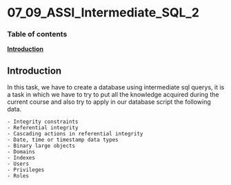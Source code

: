# 07_09_ASSI_Intermediate_SQL_2

 ### Table of contents
 [**Introduction**](#introduction)
 
 
 
 ## Introduction
 
In this task, we have to create a database using intermediate sql querys, it is a task in which we have to try to put all the knowledge acquired during the current course and also try to apply in our database script the following data.

```
- Integrity constraints
- Referential integrity
- Cascading actions in referential integrity
- Date, time or timestamp data types
- Binary large objects
- Domains
- Indexes
- Users
- Privileges
- Roles
```
